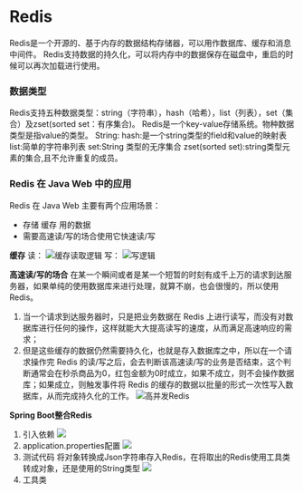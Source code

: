 # Redis
Redis是一个开源的、基于内存的数据结构存储器，可以用作数据库、缓存和消息中间件。
Redis支持数据的持久化，可以将内存中的数据保存在磁盘中，重启的时候可以再次加载进行使用。

### 数据类型
Redis支持五种数据类型：string（字符串），hash（哈希），list（列表），set（集合）及zset(sorted set：有序集合)。
Redis是一个key-value存储系统。物种数据类型是指value的类型。
String:
hash:是一个string类型的field和value的映射表
list:简单的字符串列表
set:String 类型的无序集合
zset(sorted set):string类型元素的集合,且不允许重复的成员。

### Redis 在 Java Web 中的应用
Redis 在 Java Web 主要有两个应用场景：
* 存储 缓存 用的数据
* 需要高速读/写的场合使用它快速读/写

**缓存**
读：
![缓存读取逻辑](https://pic1.zhimg.com/80/v2-59e6bc0e759f911af90ef2ce04580fc8_hd.jpg "缓存读取逻辑")
写：
![写逻辑](https://pic4.zhimg.com/80/v2-2a22f9f9a052e58f844cd93653f06daf_hd.jpg "写逻辑")

**高速读/写的场合**
在某一个瞬间或者是某一个短暂的时刻有成千上万的请求到达服务器，如果单纯的使用数据库来进行处理，就算不崩，也会很慢的，所以使用Redis。
1. 当一个请求到达服务器时，只是把业务数据在 Redis 上进行读写，而没有对数据库进行任何的操作，这样就能大大提高读写的速度，从而满足高速响应的需求；
2. 但是这些缓存的数据仍然需要持久化，也就是存入数据库之中，所以在一个请求操作完 Redis 的读/写之后，会去判断该高速读/写的业务是否结束，这个判断通常会在秒杀商品为0，红包金额为0时成立，如果不成立，则不会操作数据库；如果成立，则触发事件将 Redis 的缓存的数据以批量的形式一次性写入数据库，从而完成持久化的工作。
![高并发Redis](https://pic3.zhimg.com/80/v2-98f72d397b021a7dd56b9be8af9d77a6_hd.jpg "高并发Redis")

**Spring Boot整合Redis**
1. 引入依赖
![](/引入依赖.png "")
2. application.properties配置
![](/Redis配置.png )
3. 测试代码
将对象转换成Json字符串存入Redis，在将取出的Redis使用工具类转成对象，还是使用的String类型
![](/Redis测试代码.png )
4. 工具类
